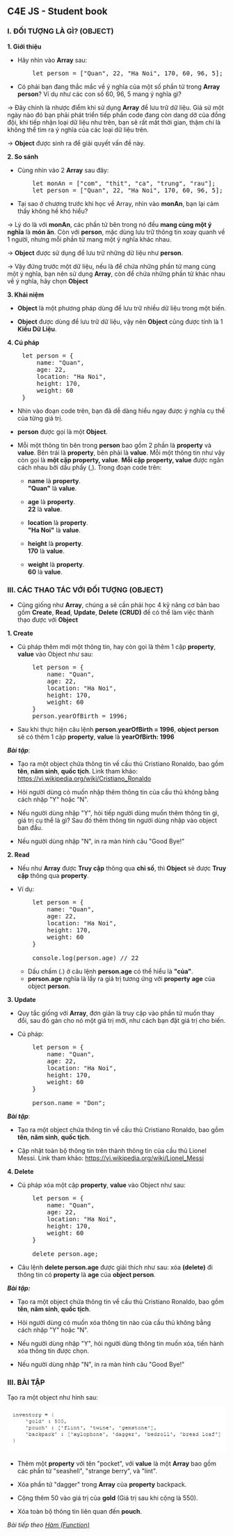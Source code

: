 ## C4E JS - Student book

### I. ĐỐI TƯỢNG LÀ GÌ? (OBJECT)
**1. Giới thiệu**
-   Hãy nhìn vào **Array** sau:
    <pre>
        let person = ["Quan", 22, "Ha Noi", 170, 60, 96, 5];
    </pre>

-   Có phải bạn đang thắc mắc về ý nghĩa của một số phần tử trong **Array person**? Ví dụ như các con số 60, 96, 5 mang ý nghĩa gì?

&rarr; Đây chính là nhược điểm khi sử dụng **Array** để lưu trữ dữ liệu. Giả sử một ngày nào đó bạn phải phát triển tiếp phần code đang còn dang dở của đồng đội, khi tiếp nhận loại dữ liệu như trên, bạn sẽ rất mất thời gian, thậm chí là không thể tìm ra ý nghĩa của các loại dữ liệu trên.

&rarr; **Object** được sinh ra để giải quyết vấn đề này.

**2. So sánh**

-   Cùng nhìn vào 2 **Array** sau đây:  
    <pre>
        let monAn = ["com", "thit", "ca", "trung", "rau"];
        let person = ["Quan", 22, "Ha Noi", 170, 60, 96, 5];
    </pre>
-   Tại sao ở chương trước khi học về Array, nhìn vào **monAn**, bạn lại cảm thấy không hề khó hiểu?

&rarr; Lý do là với **monAn**, các phần tử bên trong nó đều **mang cùng một ý nghĩa** là **món ăn**. Còn với **person**, mặc dùng lưu trữ thông tin xoay quanh về 1 người, nhưng mỗi phần tử mang một ý nghĩa khác nhau.

&rarr; **Object** được sử dụng để lưu trữ những dữ liệu như **person**.

&rarr; Vậy đứng trước một dữ liệu, nếu là để chứa những phần tử mang cùng một ý nghĩa, bạn nên sử dụng **Array**, còn để chứa những phần tử khác nhau về ý nghĩa, hãy chọn **Object**

**3. Khái niệm**
-   **Object** là một phương pháp dùng để lưu trữ nhiều dữ liệu trong một biến.

-   **Object** được dùng để lưu trữ dữ liệu, vậy nên **Object** cũng được tính là 1 **Kiểu Dữ Liệu**.

**4. Cú pháp**
<pre>
    let person = {
        name: "Quan",
        age: 22,
        location: "Ha Noi",
        height: 170,
        weight: 60
    }
</pre>

-   Nhìn vào đoạn code trên, bạn đã dễ dàng hiểu ngay được ý nghĩa cụ thể của từng giá trị.

-   **person** được gọi là một **Object**.

-   Mỗi một thông tin bên trong **person**  bao gồm 2 phần là **property** và **value**. Bên trái là **property**, bên phải là **value**. Mỗi một thông tin như vậy còn gọi là **một cặp property, value**. **Mỗi cặp property, value** được ngăn cách nhau bởi dấu phẩy (,). Trong đoạn code trên:
    -   **name** là **property**.  
        **"Quan"** là **value**.
    
    -   **age** là **property**.  
        **22** là **value**.

    -   **location** là **property**.  
        **"Ha Noi"** là **value**.

    -   **height** là **property**.  
        **170** là **value**.

    -   **weight** là **property**.  
        **60** là **value**.

### III. CÁC THAO TÁC VỚI ĐỐI TƯỢNG (OBJECT)

-   Cũng giống như **Array**, chúng a sẽ cần phải học 4 kỹ năng cơ bản bao gồm **Create**, **Read**, **Update**, **Delete** **(CRUD)** để có thể làm việc thành thạo được với **Object**

**1. Create**  
-   Cú pháp thêm mới một thông tin, hay còn gọi là thêm 1 cặp **property**, **value** vào Object như sau:  
    <pre>
        let person = {
            name: "Quan",
            age: 22,
            location: "Ha Noi",
            height: 170,
            weight: 60
        }
        person.yearOfBirth = 1996;
    </pre>

-   Sau khi thực hiện câu lệnh **person.yearOfBirth = 1996**, **object person** sẽ có thêm 1 cặp **property**, **value** là **yearOfBirth: 1996**

***Bài tập***:  
-   Tạo ra một object chứa thông tin về cầu thủ Cristiano Ronaldo, bao gồm **tên**, **năm sinh**, **quốc tịch**. Link tham khảo: https://vi.wikipedia.org/wiki/Cristiano_Ronaldo

-   Hỏi người dùng có muốn nhập thêm thông tin của cầu thủ không bằng cách nhập "Y" hoặc "N".

-   Nếu người dùng nhập "Y", hỏi tiếp người dùng muốn thêm thông tin gì, giá trị cụ thể là gì? Sau đó thêm thông tin người dùng nhập vào object ban đầu.

-   Nếu người dùng nhập "N", in ra màn hình câu "Good Bye!"


**2. Read**

-   Nếu như **Array** được **Truy cập** thông qua **chỉ số**, thì **Object** sẽ được **Truy cập** thông qua **property**.

-   Ví dụ: 
    <pre>
        let person = {
            name: "Quan",
            age: 22,
            location: "Ha Noi",
            height: 170,
            weight: 60
        }
        
        console.log(person.age) // 22
    </pre>

    -   Dấu chấm (.) ở câu lệnh **person.age** có thể hiểu là **"của"**. 
    -   **person.age** nghĩa là lấy ra giá trị tương ứng với **property** **age** của object **person**.

**3. Update**
-   Quy tắc giống với **Array**, đơn giản là truy cập vào phần tử muốn thay đổi, sau đó gán cho nó một giá trị mới, như cách bạn đặt giá trị cho biến.

-   Cú pháp:  
    <pre>
        let person = {
            name: "Quan",
            age: 22,
            location: "Ha Noi",
            height: 170,
            weight: 60
        }
        
        person.name = "Don";
    </pre>

***Bài tập***:  
-   Tạo ra một object chứa thông tin về cầu thủ Cristiano Ronaldo, bao gồm **tên**, **năm sinh**, **quốc tịch**.

-   Cập nhật toàn bộ thông tin trên thành thông tin của cầu thủ Lionel Messi. Link tham khảo: https://vi.wikipedia.org/wiki/Lionel_Messi

**4. Delete**
-   Cú pháp xóa một cặp **property**, **value** vào Object như sau:  

    <pre>
        let person = {
            name: "Quan",
            age: 22,
            location: "Ha Noi",
            height: 170,
            weight: 60
        }
        
        delete person.age;
    </pre>

-   Câu lệnh **delete person.age** được giải thích như sau: xóa **(delete)** đi thông tin có **property** là **age** của **object person**.

***Bài tập:***  
-   Tạo ra một object chứa thông tin về cầu thủ Cristiano Ronaldo, bao gồm **tên**, **năm sinh**, **quốc tịch**.

-   Hỏi người dùng có muốn xóa thông tin nào của cầu thủ không bằng cách nhập "Y" hoặc "N".

-   Nếu người dùng nhập "Y", hỏi người dùng thông tin muốn xóa, tiến hành xóa thông tin được chọn.

-   Nếu người dùng nhập "N", in ra màn hình câu "Good Bye!"

### III. BÀI TẬP

Tạo ra một object như hình sau:

![Object-Exercise](../images/object/object_ex.png)  

-   Thêm một **property** với tên "pocket", với **value** là một **Array** bao gồm các phần tử "seashell", "strange berry", và "lint".

-   Xóa phần tử "dagger" trong **Array** của **property** backpack.

-   Cộng thêm 50 vào giá trị của **gold** (Giá trị sau khi cộng là 550).

-   Xóa toàn bộ thông tin liên quan đến **pouch**.

*Bài tiếp theo [Hàm (Function)](../function/function.md)*